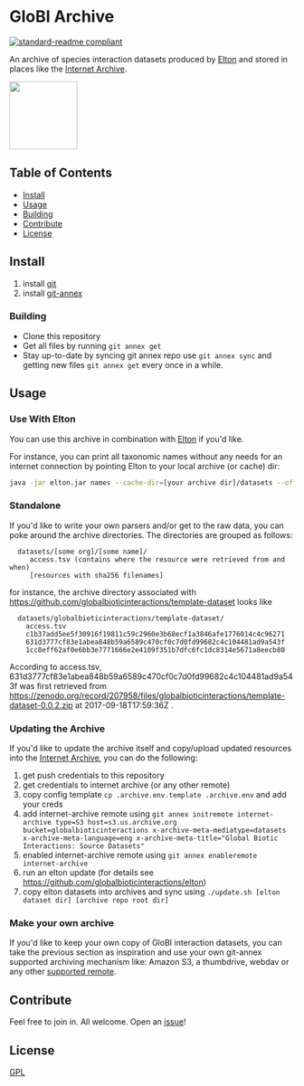 # GloBI Archive

[![standard-readme compliant](https://img.shields.io/badge/standard--readme-OK-green.svg?style=flat-square)](https://github.com/RichardLitt/standard-readme)

An archive of species interaction datasets produced by [Elton](https://github.com/globalbioticinteractions/elton) and stored in places like the [Internet Archive](https://archive.org/details/globalbioticinteractions). 

<a href="http://globalbioticinteractions.org/">
  <img src="http://www.globalbioticinteractions.org/assets/globi.svg" height="120">
</a>

## Table of Contents

- [Install](#install)
- [Usage](#usage)
- [Building](#building)
- [Contribute](#contribute)
- [License](#license)

## Install

1. install [git](https://git-scm.com/)
1. install [git-annex](https://git-annex.branchable.com)  

### Building

* Clone this repository
* Get all files by running ```git annex get```
* Stay up-to-date by syncing git annex repo use ```git annex sync``` and getting new files ```git annex get``` every once in a while.

## Usage

### Use With Elton
You can use this archive in combination with [Elton](https://github.com/globalbioticinteractions/elton) if you'd like.

For instance, you can print all taxonomic names without any needs for an internet connection by pointing Elton to your local archive (or cache) dir:

```sh
java -jar elton.jar names --cache-dir=[your archive dir]/datasets --offline
```


### Standalone
If you'd like to write your own parsers and/or get to the raw data, you can poke around the archive directories. The directories are grouped as follows:

```
  datasets/[some org]/[some name]/
     access.tsv (contains where the resource were retrieved from and when)
     [resources with sha256 filenames] 
```

for instance, the archive directory associated with https://github.com/globalbioticinteractions/template-dataset looks like

```
  datasets/globalbioticinteractions/template-dataset/
    access.tsv
    c1b37add5ee5f30916f19811c59c2960e3b68ecf1a3846afe1776014c4c96271
    631d3777cf83e1abea848b59a6589c470cf0c7d0fd99682c4c104481ad9a543f
    1cc8eff62af0e6bb3e7771666e2e4109f351b7dfc6fc1dc8314e5671a8eecb80
```

According to access.tsv, 631d3777cf83e1abea848b59a6589c470cf0c7d0fd99682c4c104481ad9a543f was first retrieved from https://zenodo.org/record/207958/files/globalbioticinteractions/template-dataset-0.0.2.zip at 2017-09-18T17:59:36Z .

### Updating the Archive
If you'd like to update the archive itself and copy/upload updated resources into the [Internet Archive](https://archive.org), you can do the following: 

1. get push credentials to this repository
1. get credentials to internet archive (or any other remote)
1. copy config template ```cp .archive.env.template .archive.env``` and add your creds 
1. add internet-archive remote using ```git annex initremote internet-archive type=S3 host=s3.us.archive.org bucket=globalbioticinteractions x-archive-meta-mediatype=datasets x-archive-meta-language=eng x-archive-meta-title="Global Biotic Interactions: Source Datasets"```
1. enabled internet-archive remote using ```git annex enableremote internet-archive```
1. run an elton update (for details see https://github.com/globalbioticinteractions/elton)
1. copy elton datasets into archives and sync using ```./update.sh [elton dataset dir] [archive repo root dir]```

### Make your own archive
If you'd like to keep your own copy of GloBI interaction datasets, you can take the previous section as inspiration and use your own git-annex supported archiving mechanism like: Amazon S3, a thumbdrive, webdav or any other [supported remote](https://git-annex.branchable.com/special_remotes/). 

## Contribute

Feel free to join in. All welcome. Open an [issue](https://github.com/globalbioticinteractions/archive/issues)!

## License

[GPL](LICENSE)
